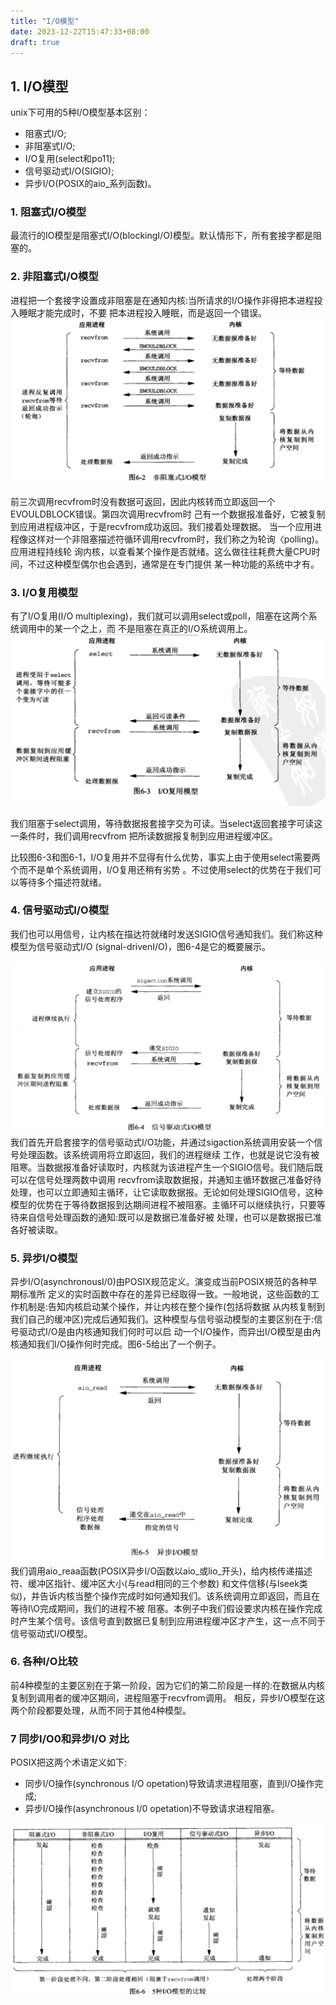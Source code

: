 ```yaml
---
title: "I/O模型"
date: 2023-12-22T15:47:33+08:00
draft: true
---
```


## 1. I/O模型
unix下可用的5种I/O模型基本区别：
- 阻塞式I/O;
- 非阻塞式I/O;
- I/O复用(select和po11);
- 信号驱动式I/O(SIGIO);
- 异步I/O(POSIX的aio_系列函数)。

### 1. 阻塞式I/O模型
最流行的IO模型是阻塞式I/O(blockingI/O)模型。默认情形下，所有套接字都是阻塞的。

### 2. 非阻塞式I/O模型
进程把一个套接字设置成非阻塞是在通知内核:当所请求的I/O操作非得把本进程投入睡眠才能完成时，不要
把本进程投入睡眠，而是返回一个错误。
![](https://raw.githubusercontent.com/lsill/gitLink/main/document/photo/note/unix/noblockIO.jpg)

前三次调用recvfrom时没有数据可返回，因此内核转而立即返回一个EVOULDBLOCK错误。第四次调用recvfrom时
己有一个数据报准备好，它被复制到应用进程级冲区，于是recvfrom成功返回。我们接着处理数据。
当一个应用进程像这样对一个非阻塞描述符循环调用recvfrom时，我们称之为轮询〈polling)。应用进程持线轮
询内核，以查看某个操作是否就绪。这么做往往耗费大量CPU时间，不过这种模型偶尔也会遇到，通常是在专门提供
某一种功能的系统中才有。

### 3. I/O复用模型
有了I/O复用(I/O multiplexing)，我们就可以调用select或poll，阻塞在这两个系统调用中的某一个之上，而
不是阻塞在真正的I/O系统调用上。
![](https://raw.githubusercontent.com/lsill/gitLink/main/document/photo/note/unix/IO_multiplexing.jpg)

我们阻塞于select调用，等待数据报套接字交为可读。当select返回套接字可读这一条件时，我们调用recvfrom
把所读数据报复制到应用进程缓冲区。

比较图6-3和图6-1，I/O复用并不显得有什么优势，事实上由于使用select需要两个而不是单个系统调用，I/O复用还稍有劣势
。不过使用select的优势在于我们可以等待多个描述符就绪。

### 4. 信号驱动式I/O模型
我们也可以用信号，让内核在描达符就绪时发送SIGIO信号通知我们。我们称这种模型为信号驱动式I/O
(signal-drivenI/O)，图6-4是它的概要展示。

![](https://raw.githubusercontent.com/lsill/gitLink/main/document/photo/note/unix/signal_driveIO.jpg)
我们首先开启套接字的信号驱动式I/O功能，并通过sigaction系统调用安装一个信号处理函数。该系统调用将立即返回，我们的进程继续
工作，也就是说它没有被阻寒。当数据报准备好读取时，内核就为该进程产生一个SIGIO信号。我们随后既可以在信号处理两数中调用
recvfrom读取数据报，并通知主循环数据己准备好待处理，也可以立即通知主循环，让它读取数据报。无论如何处理SIGIO信号，这种
模型的优势在于等待数据报到达期间进程不被阻塞。主循环可以继续执行，只要等待来自信号处理函数的通知:既可以是数据已准备好被
处理，也可以是数据报已准各好被读取。

### 5. 异步I/O模型
异步I/O(asynchronousI/0)由POSIX规范定义。演变成当前POSIX規范的各种早期标准所
定义的实时函数中存在的差异已经取得一致。一般地说，这些函数的工作机制是:告知内核启动某个操作，并让内核在整个操作(包括将数据
从内核复制到我们自己的缓冲区)完成后通知我们。这种模型与信号驱动模型的主要区别在于:信号驱动式I/O是由内核通知我们何时可以启
动一个I/O操作，而异出I/O模型是由內核通知我们I/O操作何时完成。图6-5给出了一个例子。

![](https://raw.githubusercontent.com/lsill/gitLink/main/document/photo/note/unix/asyncIO.jpg)
我们调用aio_reaa函数(POSIX异步I/O函数以aio_或lio_开头)，给内核传递描述符、缓冲区指针、缓冲区大小(与read相同的三个参数)
和文件信移(与lseek类似)，并告诉内核当整个操作完成时如何通知我们。该系统调用立即返回，而且在等待I\O完成期间，我们的进程不被
阻塞。本例子中我们假设要求内核在操作完成时产生某个信号。该信号直到数据已复制到应用进程缓冲区才产生，这一点不同于信号驱动式I/O模型。

### 6. 各种I/O比较
前4种模型的主要区别在于第一阶段，因为它们的第二阶段是一样的:在数据从内核复制到调用者的缓冲区期间，进程阻塞于recvfrom调用。
相反，异步I/O模型在这两个阶段都要处理，从而不同于其他4种模型。

### 7 同步I/O0和异步I/O 对比
POSIX把这两个术语定义如下:
- 同步I/O操作(synchronous I/O opetation)导致请求进程阻塞，直到I/O操作完成;
- 异步I/O操作(asynchronous I/0 opetation)不导致请求进程阻塞。

![](https://raw.githubusercontent.com/lsill/gitLink/main/document/photo/note/unix/fiveIO_compare.jpg)






